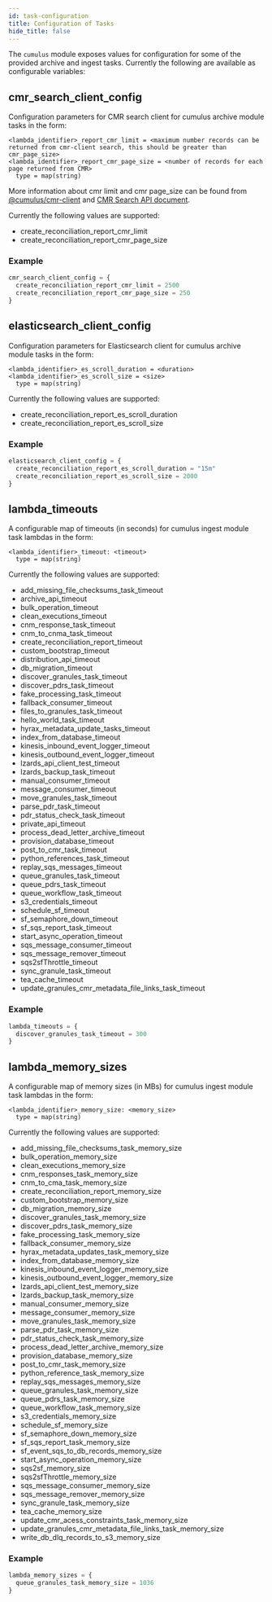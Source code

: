 ```yaml
---
id: task-configuration
title: Configuration of Tasks
hide_title: false
---
```


The `cumulus` module exposes values for configuration for some of the provided archive and ingest tasks.   Currently the following are available as configurable variables:

## cmr_search_client_config

Configuration parameters for CMR search client for cumulus archive module tasks in the form:

```hcl
<lambda_identifier>_report_cmr_limit = <maximum number records can be returned from cmr-client search, this should be greater than cmr_page_size>
<lambda_identifier>_report_cmr_page_size = <number of records for each page returned from CMR>
  type = map(string)
```

More information about cmr limit and cmr page_size can be found from [@cumulus/cmr-client](https://github.com/nasa/cumulus/blob/master/packages/cmr-client/src/searchConcept.ts) and [CMR Search API document](https://cmr.earthdata.nasa.gov/search/site/docs/search/api.html#query-parameters).

Currently the following values are supported:

- create_reconciliation_report_cmr_limit
- create_reconciliation_report_cmr_page_size

### Example

```tf
cmr_search_client_config = {
  create_reconciliation_report_cmr_limit = 2500
  create_reconciliation_report_cmr_page_size = 250
}
```

## elasticsearch_client_config

Configuration parameters for Elasticsearch client for cumulus archive module tasks in the form:

```hcl
<lambda_identifier>_es_scroll_duration = <duration>
<lambda_identifier>_es_scroll_size = <size>
  type = map(string)
```

Currently the following values are supported:

- create_reconciliation_report_es_scroll_duration
- create_reconciliation_report_es_scroll_size

### Example

```tf
elasticsearch_client_config = {
  create_reconciliation_report_es_scroll_duration = "15m"
  create_reconciliation_report_es_scroll_size = 2000
}
```

## lambda_timeouts

A configurable map of timeouts (in seconds) for cumulus ingest module task lambdas in the form:

```hcl
<lambda_identifier>_timeout: <timeout>
  type = map(string)
```

Currently the following values are supported:

- add_missing_file_checksums_task_timeout
- archive_api_timeout
- bulk_operation_timeout
- clean_executions_timeout
- cnm_response_task_timeout
- cnm_to_cnma_task_timeout
- create_reconciliation_report_timeout
- custom_bootstrap_timeout
- distribution_api_timeout
- db_migration_timeout
- discover_granules_task_timeout
- discover_pdrs_task_timeout
- fake_processing_task_timeout
- fallback_consumer_timeout
- files_to_granules_task_timeout
- hello_world_task_timeout
- hyrax_metadata_update_tasks_timeout
- index_from_database_timeout
- kinesis_inbound_event_logger_timeout
- kinesis_outbound_event_logger_timeout
- lzards_api_client_test_timeout
- lzards_backup_task_timeout
- manual_consumer_timeout
- message_consumer_timeout
- move_granules_task_timeout
- parse_pdr_task_timeout
- pdr_status_check_task_timeout
- private_api_timeout
- process_dead_letter_archive_timeout
- provision_database_timeout
- post_to_cmr_task_timeout
- python_references_task_timeout
- replay_sqs_messages_timeout
- queue_granules_task_timeout
- queue_pdrs_task_timeout
- queue_workflow_task_timeout
- s3_credentials_timeout
- schedule_sf_timeout
- sf_semaphore_down_timeout
- sf_sqs_report_task_timeout
- start_async_operation_timeout
- sqs_message_consumer_timeout
- sqs_message_remover_timeout
- sqs2sfThrottle_timeout
- sync_granule_task_timeout
- tea_cache_timeout
- update_granules_cmr_metadata_file_links_task_timeout

### Example

```tf
lambda_timeouts = {
  discover_granules_task_timeout = 300
}
```

## lambda_memory_sizes

A configurable map of memory sizes (in MBs) for cumulus ingest module task lambdas in the form:

```hcl
<lambda_identifier>_memory_size: <memory_size>
  type = map(string)
```

Currently the following values are supported:

- add_missing_file_checksums_task_memory_size
- bulk_operation_memory_size
- clean_executions_memory_size
- cnm_responses_task_memory_size
- cnm_to_cma_task_memory_size
- create_reconciliation_report_memory_size
- custom_bootstrap_memory_size
- db_migration_memory_size
- discover_granules_task_memory_size
- discover_pdrs_task_memory_size
- fake_processing_task_memory_size
- fallback_consumer_memory_size
- hyrax_metadata_updates_task_memory_size
- index_from_database_memory_size
- kinesis_inbound_event_logger_memory_size
- kinesis_outbound_event_logger_memory_size
- lzards_api_client_test_memory_size
- lzards_backup_task_memory_size
- manual_consumer_memory_size
- message_consumer_memory_size
- move_granules_task_memory_size
- parse_pdr_task_memory_size
- pdr_status_check_task_memory_size
- process_dead_letter_archive_memory_size
- provision_database_memory_size
- post_to_cmr_task_memory_size
- python_reference_task_memory_size
- replay_sqs_messages_memory_size
- queue_granules_task_memory_size
- queue_pdrs_task_memory_size
- queue_workflow_task_memory_size
- s3_credentials_memory_size
- schedule_sf_memory_size
- sf_semaphore_down_memory_size
- sf_sqs_report_task_memory_size
- sf_event_sqs_to_db_records_memory_size
- start_async_operation_memory_size
- sqs2sf_memory_size
- sqs2sfThrottle_memory_size
- sqs_message_consumer_memory_size
- sqs_message_remover_memory_size
- sync_granule_task_memory_size
- tea_cache_memory_size
- update_cmr_acess_constraints_task_memory_size
- update_granules_cmr_metadata_file_links_task_memory_size
- write_db_dlq_records_to_s3_memory_size

### Example

```tf
lambda_memory_sizes = {
  queue_granules_task_memory_size = 1036
}
```
